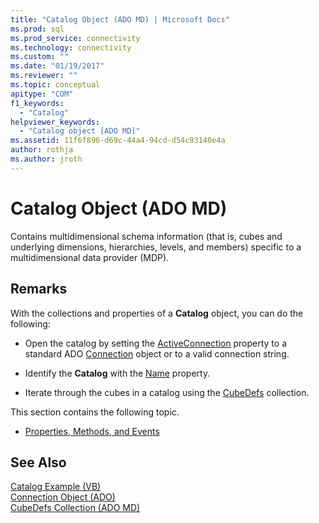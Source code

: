 ```yaml
---
title: "Catalog Object (ADO MD) | Microsoft Docs"
ms.prod: sql
ms.prod_service: connectivity
ms.technology: connectivity
ms.custom: ""
ms.date: "01/19/2017"
ms.reviewer: ""
ms.topic: conceptual
apitype: "COM"
f1_keywords: 
  - "Catalog"
helpviewer_keywords: 
  - "Catalog object [ADO MD]"
ms.assetid: 11f6f896-d69c-44a4-94cd-d54c93140e4a
author: rothja
ms.author: jroth
---
```

# Catalog Object (ADO MD)
Contains multidimensional schema information (that is, cubes and underlying dimensions, hierarchies, levels, and members) specific to a multidimensional data provider (MDP).  
  
## Remarks  
 With the collections and properties of a **Catalog** object, you can do the following:  
  
-   Open the catalog by setting the [ActiveConnection](../../../ado/reference/ado-md-api/activeconnection-property-ado-md.md) property to a standard ADO [Connection](../../../ado/reference/ado-api/connection-object-ado.md) object or to a valid connection string.  
  
-   Identify the **Catalog** with the [Name](../../../ado/reference/ado-md-api/name-property-ado-md.md) property.  
  
-   Iterate through the cubes in a catalog using the [CubeDefs](../../../ado/reference/ado-md-api/cubedefs-collection-ado-md.md) collection.  
  
 This section contains the following topic.  
  
-   [Properties, Methods, and Events](../../../ado/reference/ado-md-api/catalog-object-properties-methods-and-events-ado-md.md)  
  
## See Also  
 [Catalog Example (VB)](../../../ado/reference/ado-md-api/catalog-example-vb.md)   
 [Connection Object (ADO)](../../../ado/reference/ado-api/connection-object-ado.md)   
 [CubeDefs Collection (ADO MD)](../../../ado/reference/ado-md-api/cubedefs-collection-ado-md.md)
